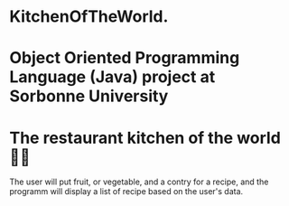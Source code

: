 # KitchenOfTheWorld.
# Object Oriented Programming Language (Java) project at Sorbonne University

<h1> The restaurant kitchen of the world 🥄🌐 </h1>

The user will put fruit, or vegetable, and a contry for a recipe, and the programm will display a list of recipe based on the user's data. 
